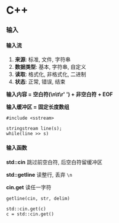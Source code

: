 # C++

### 输入

#### 输入流

1. **来源**: 标准, 文件, 字符串
2. **数据类型**: 基本, 字符串, 自定义
3. **读取**: 格式化, 非格式化, 二进制
4. **状态**: 正常, 错误, 结束

**输入内容 = 空白符(\n\t\r' ') + 非空白符 + EOF**

**输入缓冲区 = 固定长度数组**

```
#include <sstream>

stringstream line(s);
while(line >> s)
```



#### 输入函数

**std::cin** 跳过前空白符, 后空白符留缓冲区

**std::getline** 读整行, 丢弃 `\n`

**cin.get** 读任一字符

```
getline(cin, str, delim)

std::cin.get(c)
c = std::cin.get()
```


